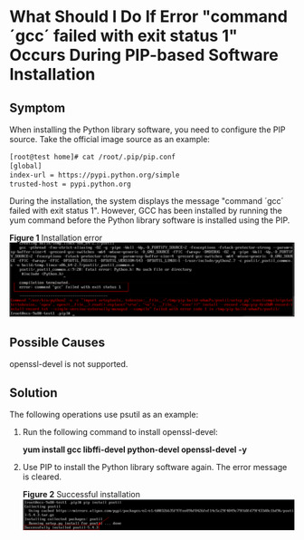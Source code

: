 # What Should I Do If Error "command ´gcc´ failed with exit status 1" Occurs During PIP-based Software Installation<a name="EN-US_TOPIC_0107412162"></a>

## Symptom<a name="section4545101482614"></a>

When installing the Python library software, you need to configure the PIP source. Take the official image source as an example:

```
[root@test home]# cat /root/.pip/pip.conf 
[global]
index-url = https://pypi.python.org/simple
trusted-host = pypi.python.org
```

During the installation, the system displays the message "command ´gcc´ failed with exit status 1". However, GCC has been installed by running the yum command before the Python library software is installed using the PIP.

**Figure  1**  Installation error<a name="fig15547217122815"></a>  
![](figures/installation-error.png "installation-error")

## Possible Causes<a name="section2028651416307"></a>

openssl-devel is not supported.

## Solution<a name="section12023073012"></a>

The following operations use psutil as an example:

1.  Run the following command to install openssl-devel:

    **yum install gcc libffi-devel python-devel openssl-devel -y**

2.  Use PIP to install the Python library software again. The error message is cleared.

    **Figure  2**  Successful installation<a name="fig850134793413"></a>  
    ![](figures/successful-installation-18.png "successful-installation-18")


